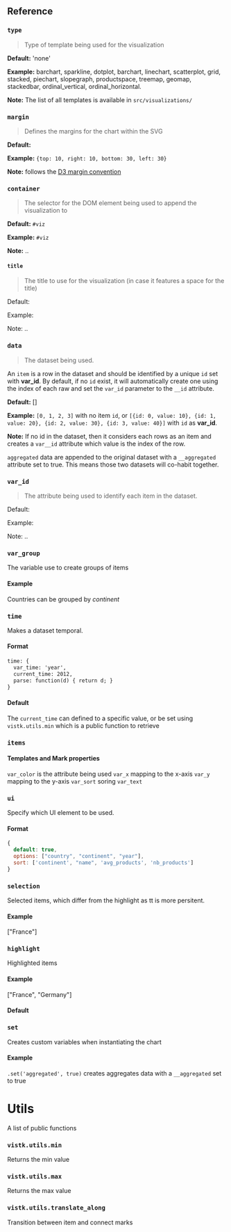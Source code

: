 
## Reference

### `type`

> Type of template being used for the visualization

**Default:** 'none'

**Example:** barchart, sparkline, dotplot, barchart, linechart, scatterplot, grid, stacked, piechart, slopegraph, productspace, treemap, geomap, stackedbar, ordinal_vertical, ordinal_horizontal.

**Note:** The list of all templates is available in `src/visualizations/`

### `margin`

> Defines the margins for the chart within the SVG

**Default:** 

**Example:** `{top: 10, right: 10, bottom: 30, left: 30}`

**Note:** follows the [D3 margin convention](http://bl.ocks.org/mbostock/3019563)

### `container`

> The selector for the DOM element being used to append the visualization to

**Default:** `#viz`

**Example:** `#viz`

**Note:** ..

#### `title`

> The title to use for the visualization (in case it features a space for the title)

Default:

Example:

Note: ..

### `data`

> The dataset being used.

An `item` is a row in the dataset and should be identified by a unique `id` set with **var_id**. By default, if no `id` exist, it will automatically create one using the index of each raw and set the `var_id` parameter to the `__id` attribute.<br>

**Default:** []

**Example:** `[0, 1, 2, 3]` with no item `id`, or `[{id: 0, value: 10}, {id: 1, value: 20}, {id: 2, value: 30}, {id: 3, value: 40}]` with `id` as **var_id**.

**Note:** If no id in the dataset, then it considers each rows as an item and creates a `var__id` attribute which value is the index of the row.

`aggregated` data are appended to the original dataset with a `__aggregated` attribute set to true. This means those two datasets will co-habit together.

### `var_id`

> The attribute being used to identify each item in the dataset.

Default:

Example:

Note: ..

### `var_group`

The variable use to create groups of items


#### Example 

Countries can be grouped by *continent*


### `time`

Makes a dataset temporal.

#### Format

```html
time: {
  var_time: 'year', 
  current_time: 2012,
  parse: function(d) { return d; }
}
```

#### Default

>

The `current_time` can defined to a specific value, or be set using `vistk.utils.min` which is a public function to retrieve

### `items`


#### Templates and Mark properties

`var_color` is the attribute being used
`var_x`     mapping to the x-axis
`var_y`     mapping to the y-axis
`var_sort`  soring
`var_text`  

### `ui`

Specify which UI element to be used.

#### Format

```js
{
  default: true,
  options: ["country", "continent", "year"],
  sort: ['continent', "name", 'avg_products', 'nb_products']
}
```

### `selection`

Selected items, which differ from the highlight as tt is more persitent.

#### Example

["France"]


### `highlight`

Highlighted items

#### Example

["France", "Germany"]

#### Default

### `set`

Creates custom variables when instantiating the chart

#### Example

`.set('aggregated', true)` creates aggregates data with a `__aggregated` set to true


# Utils

A list of public functions


### `vistk.utils.min`

Returns the min value

### `vistk.utils.max`

Returns the max value

### `vistk.utils.translate_along`

Transition between item and connect marks

